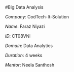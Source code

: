 #Big Data Analysis

*Company*: CodTech-It-Solution

*Name*: Faraz Niyazi

*ID*: CT08VNI

*Domain*: Data Analytics

*Duration*: 4 weeks

*Mentor*: Neela Santhosh
